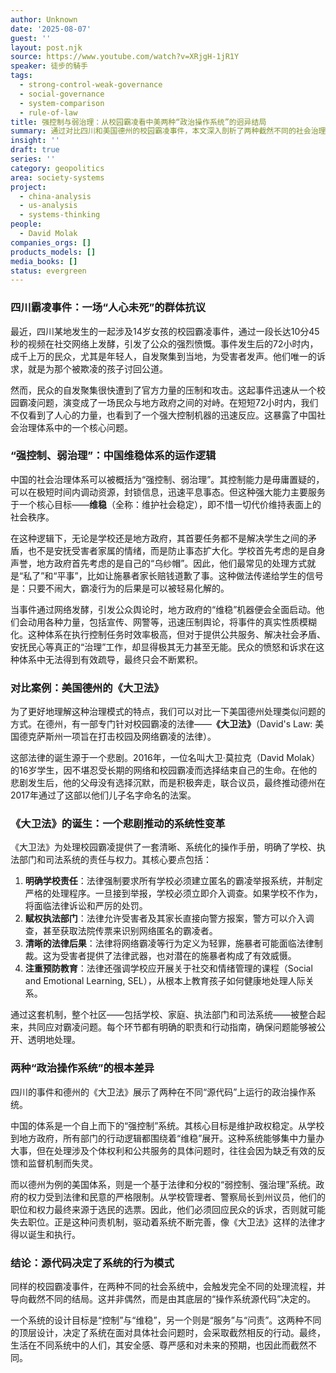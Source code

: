 ```yaml
---
author: Unknown
date: '2025-08-07'
guest: ''
layout: post.njk
source: https://www.youtube.com/watch?v=XRjgH-1jR1Y
speaker: 徒步的騎手
tags:
  - strong-control-weak-governance
  - social-governance
  - system-comparison
  - rule-of-law
title: 强控制与弱治理：从校园霸凌看中美两种“政治操作系统”的迥异结局
summary: 通过对比四川和美国德州的校园霸凌事件，本文深入剖析了两种截然不同的社会治理模式。文章指出，中国的“强控制、弱治理”维稳体系注重迅速压制事态，而以《大卫法》为代表的美国体系则依赖法律程序和多方协作来解决问题。这种底层“政治操作系统”的差异，导致了在面对同样社会问题时完全不同的处理方式与结局。
insight: ''
draft: true
series: ''
category: geopolitics
area: society-systems
project:
  - china-analysis
  - us-analysis
  - systems-thinking
people:
  - David Molak
companies_orgs: []
products_models: []
media_books: []
status: evergreen
---
```


### 四川霸凌事件：一场“人心未死”的群体抗议

最近，四川某地发生的一起涉及14岁女孩的校园霸凌事件，通过一段长达10分45秒的视频在社交网络上发酵，引发了公众的强烈愤慨。事件发生后的72小时内，成千上万的民众，尤其是年轻人，自发聚集到当地，为受害者发声。他们唯一的诉求，就是为那个被欺凌的孩子讨回公道。

然而，民众的自发聚集很快遭到了官方力量的压制和攻击。这起事件迅速从一个校园霸凌问题，演变成了一场民众与地方政府之间的对峙。在短短72小时内，我们不仅看到了人心的力量，也看到了一个强大控制机器的迅速反应。这暴露了中国社会治理体系中的一个核心问题。

### “强控制、弱治理”：中国维稳体系的运作逻辑

中国的社会治理体系可以被概括为“强控制、弱治理”。其控制能力是毋庸置疑的，可以在极短时间内调动资源，封锁信息，迅速平息事态。但这种强大能力主要服务于一个核心目标——**维稳**（全称：维护社会稳定），即不惜一切代价维持表面上的社会秩序。

在这种逻辑下，无论是学校还是地方政府，其首要任务都不是解决学生之间的矛盾，也不是安抚受害者家属的情绪，而是防止事态扩大化。学校首先考虑的是自身声誉，地方政府首先考虑的是自己的“乌纱帽”。因此，他们最常见的处理方式就是“私了”和“平事”，比如让施暴者家长赔钱道歉了事。这种做法传递给学生的信号是：只要不闹大，霸凌行为的后果是可以被轻易化解的。

当事件通过网络发酵，引发公众舆论时，地方政府的“维稳”机器便会全面启动。他们会动用各种力量，包括宣传、网警等，迅速压制舆论，将事件的真实性质模糊化。这种体系在执行控制任务时效率极高，但对于提供公共服务、解决社会矛盾、安抚民心等真正的“治理”工作，却显得极其无力甚至无能。民众的愤怒和诉求在这种体系中无法得到有效疏导，最终只会不断累积。

### 对比案例：美国德州的《大卫法》

为了更好地理解这种治理模式的特点，我们可以对比一下美国德州处理类似问题的方式。在德州，有一部专门针对校园霸凌的法律——**《大卫法》**（David's Law: 美国德克萨斯州一项旨在打击校园及网络霸凌的法律）。

这部法律的诞生源于一个悲剧。2016年，一位名叫大卫·莫拉克（David Molak）的16岁学生，因不堪忍受长期的网络和校园霸凌而选择结束自己的生命。在他的悲剧发生后，他的父母没有选择沉默，而是积极奔走，联合议员，最终推动德州在2017年通过了这部以他们儿子名字命名的法案。

### 《大卫法》的诞生：一个悲剧推动的系统性变革

《大卫法》为处理校园霸凌提供了一套清晰、系统化的操作手册，明确了学校、执法部门和司法系统的责任与权力。其核心要点包括：

1.  **明确学校责任**：法律强制要求所有学校必须建立匿名的霸凌举报系统，并制定严格的处理程序。一旦接到举报，学校必须立即介入调查。如果学校不作为，将面临法律诉讼和严厉的处罚。
2.  **赋权执法部门**：法律允许受害者及其家长直接向警方报案，警方可以介入调查，甚至获取法院传票来识别网络匿名的霸凌者。
3.  **清晰的法律后果**：法律将网络霸凌等行为定义为轻罪，施暴者可能面临法律制裁。这为受害者提供了法律武器，也对潜在的施暴者构成了有效威慑。
4.  **注重预防教育**：法律还强调学校应开展关于社交和情绪管理的课程（Social and Emotional Learning, SEL），从根本上教育孩子如何健康地处理人际关系。

通过这套机制，整个社区——包括学校、家庭、执法部门和司法系统——被整合起来，共同应对霸凌问题。每个环节都有明确的职责和行动指南，确保问题能够被公开、透明地处理。

### 两种“政治操作系统”的根本差异

四川的事件和德州的《大卫法》展示了两种在不同“源代码”上运行的政治操作系统。

中国的体系是一个自上而下的“强控制”系统。其核心目标是维护政权稳定。从学校到地方政府，所有部门的行动逻辑都围绕着“维稳”展开。这种系统能够集中力量办大事，但在处理涉及个体权利和公共服务的具体问题时，往往会因为缺乏有效的反馈和监督机制而失灵。

而以德州为例的美国体系，则是一个基于法律和分权的“弱控制、强治理”系统。政府的权力受到法律和民意的严格限制。从学校管理者、警察局长到州议员，他们的职位和权力最终来源于选民的选票。因此，他们必须回应民众的诉求，否则就可能失去职位。正是这种问责机制，驱动着系统不断完善，像《大卫法》这样的法律才得以诞生和执行。

### 结论：源代码决定了系统的行为模式

同样的校园霸凌事件，在两种不同的社会系统中，会触发完全不同的处理流程，并导向截然不同的结局。这并非偶然，而是由其底层的“操作系统源代码”决定的。

一个系统的设计目标是“控制”与“维稳”，另一个则是“服务”与“问责”。这两种不同的顶层设计，决定了系统在面对具体社会问题时，会采取截然相反的行动。最终，生活在不同系统中的人们，其安全感、尊严感和对未来的预期，也因此而截然不同。